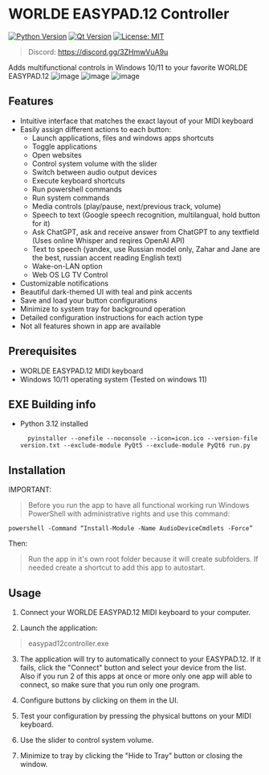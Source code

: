 # WORLDE EASYPAD.12 Controller
[![Python Version](https://img.shields.io/badge/python-3.12-blue.svg)](https://www.python.org/downloads/)
[![Qt Version](https://img.shields.io/badge/Qt%20for%20Python-PySide6-green.svg)](https://www.qt.io/qt-for-python)
[![License: MIT](https://img.shields.io/badge/License-MIT-yellow.svg)](https://opensource.org/licenses/MIT)
>Discord: https://discord.gg/3ZHmwVuA9u
>
Adds multifunctional controls in Windows 10/11 to your favorite WORLDE EASYPAD.12
![image](https://github.com/user-attachments/assets/3454a86c-b0e0-4f52-baf0-794052dd0bd3)
![image](https://github.com/user-attachments/assets/aa17a8ea-9a23-42b3-bfb3-4513dae5b46f)
![image](https://github.com/user-attachments/assets/3caf32cc-554a-4612-846a-9d830203da49)

## Features

- Intuitive interface that matches the exact layout of your MIDI keyboard
- Easily assign different actions to each button:
  - Launch applications, files and windows apps shortcuts
  - Toggle applications
  - Open websites
  - Control system volume with the slider
  - Switch between audio output devices
  - Execute keyboard shortcuts
  - Run powershell commands
  - Run system commands
  - Media controls (play/pause, next/previous track, volume)
  - Speech to text (Google speech recognition, multilangual, hold button for it)
  - Ask ChatGPT, ask and receive answer from ChatGPT to any textfield (Uses online Whisper and reqires OpenAI API)
  - Text to speech (yandex, use Russian model only, Zahar and Jane are the best, russian accent reading English text)
  - Wake-on-LAN option
  - Web OS LG TV Control
- Customizable notifications
- Beautiful dark-themed UI with teal and pink accents
- Save and load your button configurations
- Minimize to system tray for background operation
- Detailed configuration instructions for each action type
- Not all features shown in app are available

## Prerequisites

- WORLDE EASYPAD.12 MIDI keyboard
- Windows 10/11 operating system (Tested on windows 11)

## EXE Building info
- Python 3.12 installed

		pyinstaller --onefile --noconsole --icon=icon.ico --version-file version.txt --exclude-module PyQt5 --exclude-module PyQt6 run.py

## Installation
IMPORTANT:

>Before you run the app to have all functional working run Windows PowerShell with administrative rights and use this command: 

	powershell -Command “Install-Module -Name AudioDeviceCmdlets -Force”

Then:

>Run the app in it's own root folder because it will create subfolders.
>If needed create a shortcut to add this app to autostart.

## Usage

1. Connect your WORLDE EASYPAD.12 MIDI keyboard to your computer.

2. Launch the application:

>easypad12controller.exe


3. The application will try to automatically connect to your EASYPAD.12. If it fails, click the "Connect" button and select your device from the list. Also if you run 2 of this apps at once or more only one app will able to connect, so make sure that you run only one program.

4. Configure buttons by clicking on them in the UI.

5. Test your configuration by pressing the physical buttons on your MIDI keyboard.

6. Use the slider to control system volume.

7. Minimize to tray by clicking the "Hide to Tray" button or closing the window.
